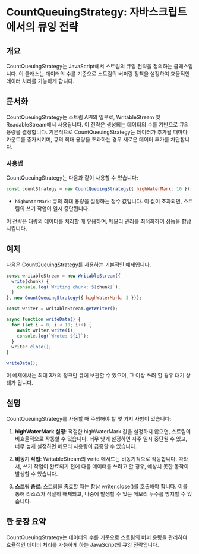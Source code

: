 <!--
Meta Description: # CountQueuingStrategy: 자바스크립트에서의 큐잉 전략 ## 개요 CountQueuingStrategy는 JavaScript에서 스트림의 큐잉 전략을 정의하는 클래스입니다. 이 클래스는 데이터의 수를 기준으로 스트림의 버퍼링 정책을 설정하여 효율적인 데...
Meta Keywords: 있습니다, countqueuingstrategy는, highwatermark, 스트림의, writablestream
-->

# CountQueuingStrategy: 자바스크립트에서의 큐잉 전략

## 개요
CountQueuingStrategy는 JavaScript에서 스트림의 큐잉 전략을 정의하는 클래스입니다. 이 클래스는 데이터의 수를 기준으로 스트림의 버퍼링 정책을 설정하여 효율적인 데이터 처리를 가능하게 합니다.

## 문서화
CountQueuingStrategy는 스트림 API의 일부로, WritableStream 및 ReadableStream에서 사용됩니다. 이 전략은 생성되는 데이터의 수를 기반으로 큐의 용량을 결정합니다. 기본적으로 CountQueuingStrategy는 데이터가 추가될 때마다 카운트를 증가시키며, 큐의 최대 용량을 초과하는 경우 새로운 데이터 추가를 차단합니다.

### 사용법
CountQueuingStrategy는 다음과 같이 사용할 수 있습니다:

```javascript
const countStrategy = new CountQueuingStrategy({ highWaterMark: 10 });
```

- `highWaterMark`: 큐의 최대 용량을 설정하는 정수 값입니다. 이 값이 초과되면, 스트림의 쓰기 작업이 일시 중단됩니다.

이 전략은 대량의 데이터를 처리할 때 유용하며, 메모리 관리를 최적화하여 성능을 향상시킵니다.

## 예제
다음은 CountQueuingStrategy를 사용하는 기본적인 예제입니다.

```javascript
const writableStream = new WritableStream({
  write(chunk) {
    console.log(`Writing chunk: ${chunk}`);
  }
}, new CountQueuingStrategy({ highWaterMark: 3 }));

const writer = writableStream.getWriter();

async function writeData() {
  for (let i = 0; i < 10; i++) {
    await writer.write(i);
    console.log(`Wrote: ${i}`);
  }
  writer.close();
}

writeData();
```

이 예제에서는 최대 3개의 청크만 큐에 보관할 수 있으며, 그 이상 쓰려 할 경우 대기 상태가 됩니다.

## 설명
CountQueuingStrategy를 사용할 때 주의해야 할 몇 가지 사항이 있습니다:

1. **highWaterMark 설정**: 적절한 highWaterMark 값을 설정하지 않으면, 스트림이 비효율적으로 작동할 수 있습니다. 너무 낮게 설정하면 자주 일시 중단될 수 있고, 너무 높게 설정하면 메모리 사용량이 급증할 수 있습니다.

2. **비동기 작업**: WritableStream의 write 메서드는 비동기적으로 작동합니다. 따라서, 쓰기 작업이 완료되기 전에 다음 데이터를 쓰려고 할 경우, 예상치 못한 동작이 발생할 수 있습니다.

3. **스트림 종료**: 스트림을 종료할 때는 항상 writer.close()를 호출해야 합니다. 이를 통해 리소스가 적절히 해제되고, 나중에 발생할 수 있는 메모리 누수를 방지할 수 있습니다.

## 한 문장 요약
CountQueuingStrategy는 데이터의 수를 기준으로 스트림의 버퍼 용량을 관리하여 효율적인 데이터 처리를 가능하게 하는 JavaScript의 큐잉 전략입니다.